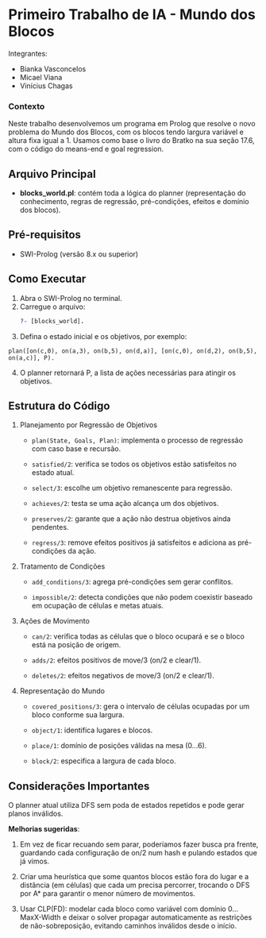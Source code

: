 # Primeiro Trabalho de IA - Mundo dos Blocos

Integrantes:
- Bianka Vasconcelos
- Micael Viana
- Vinícius Chagas

### Contexto
Neste trabalho desenvolvemos um programa em Prolog que resolve o novo problema do Mundo dos Blocos, com os blocos tendo largura variável e altura fixa igual a 1. Usamos como base o livro do Bratko na sua seção 17.6, com o código do means-end e goal regression.

## Arquivo Principal

- **blocks_world.pl**: contém toda a lógica do planner (representação do conhecimento, regras de regressão, pré-condições, efeitos e domínio dos blocos).

## Pré-requisitos

- SWI-Prolog (versão 8.x ou superior)

## Como Executar

1. Abra o SWI-Prolog no terminal.  
2. Carregue o arquivo:  
   ```prolog
   ?- [blocks_world].
3. Defina o estado inicial e os objetivos, por exemplo:
```
plan([on(c,0), on(a,3), on(b,5), on(d,a)], [on(c,0), on(d,2), on(b,5), on(a,c)], P).
```
4. O planner retornará P, a lista de ações necessárias para atingir os objetivos.

## Estrutura do Código

1. Planejamento por Regressão de Objetivos

    - `plan(State, Goals, Plan)`: implementa o processo de regressão com caso base e recursão.

    - `satisfied/2`: verifica se todos os objetivos estão satisfeitos no estado atual.

    - `select/3`: escolhe um objetivo remanescente para regressão.

    - `achieves/2`: testa se uma ação alcança um dos objetivos.

    - `preserves/2`: garante que a ação não destrua objetivos ainda pendentes.

    - `regress/3`: remove efeitos positivos já satisfeitos e adiciona as pré-condições da ação.

2. Tratamento de Condições

    - `add_conditions/3`: agrega pré-condições sem gerar conflitos.

    - `impossible/2`: detecta condições que não podem coexistir baseado em ocupação de células e metas atuais.

3. Ações de Movimento

    - `can/2`: verifica todas as células que o bloco ocupará e se o bloco está na posição de origem.

    - `adds/2`: efeitos positivos de move/3 (on/2 e clear/1).

    - `deletes/2`: efeitos negativos de move/3 (on/2 e clear/1).

4. Representação do Mundo

    - `covered_positions/3`: gera o intervalo de células ocupadas por um bloco conforme sua largura.

    - `object/1`: identifica lugares e blocos.

    - `place/1`: domínio de posições válidas na mesa (0…6).

    - `block/2`: especifica a largura de cada bloco.

## Considerações Importantes

O planner atual utiliza DFS sem poda de estados repetidos e pode gerar planos inválidos.

**Melhorias sugeridas**:

1. Em vez de ficar recuando sem parar, poderíamos fazer busca pra frente, guardando cada configuração de on/2 num hash e pulando estados que já vimos.

2. Criar uma heurística que some quantos blocos estão fora do lugar e a distância (em células) que cada um precisa percorrer, trocando o DFS por A* para garantir o menor número de movimentos.

3. Usar CLP(FD): modelar cada bloco como variável com domínio 0…MaxX-Width e deixar o solver propagar automaticamente as restrições de não-sobreposição, evitando caminhos inválidos desde o início.
























